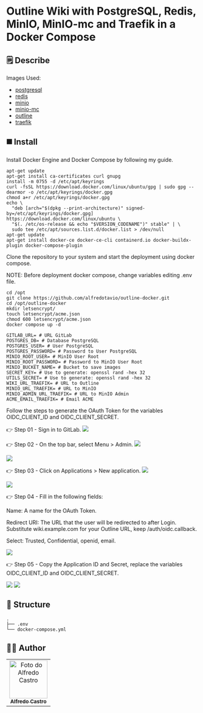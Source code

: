 # Outline Wiki with PostgreSQL, Redis, MinIO, MinIO-mc and Traefik in a Docker Compose

## 🗒️ Describe
Images Used:
* [postgresql](https://hub.docker.com/_/postgres)
* [redis](https://hub.docker.com/_/redis)
* [minio](https://hub.docker.com/r/minio/minio/)
* [minio-mc](https://hub.docker.com/r/minio/mc/)
* [outline](https://hub.docker.com/r/outlinewiki/outline)
* [traefik](https://hub.docker.com/_/traefik/)

## ◼️ Install
Install Docker Engine and Docker Compose by following my guide.

```shell
apt-get update
apt-get install ca-certificates curl gnupg
install -m 0755 -d /etc/apt/keyrings
curl -fsSL https://download.docker.com/linux/ubuntu/gpg | sudo gpg --dearmor -o /etc/apt/keyrings/docker.gpg
chmod a+r /etc/apt/keyrings/docker.gpg
echo \
  "deb [arch="$(dpkg --print-architecture)" signed-by=/etc/apt/keyrings/docker.gpg] https://download.docker.com/linux/ubuntu \
  "$(. /etc/os-release && echo "$VERSION_CODENAME")" stable" | \
  sudo tee /etc/apt/sources.list.d/docker.list > /dev/null
apt-get update
apt-get install docker-ce docker-ce-cli containerd.io docker-buildx-plugin docker-compose-plugin
```

Clone the repository to your system and start the deployment using docker compose.

NOTE: Before deployment docker compose, change variables editing .env file.

```shell
cd /opt
git clone https://github.com/alfredotavio/outline-docker.git
cd /opt/outline-docker
mkdir letsencrypt/
touch letsencrypt/acme.json
chmod 600 letsencrypt/acme.json
docker compose up -d
```

```shell
GITLAB_URL= # URL GitLab
POSTGRES_DB= # Database PostgreSQL
POSTGRES_USER= # User PostgreSQL
POSTGRES_PASSWORD= # Password to User PostgreSQL
MINIO_ROOT_USER= # MinIO User Root
MINIO_ROOT_PASSWORD= # Password to MinIO User Root
MINIO_BUCKET_NAME= # Bucket to save images
SECRET_KEY= # Use to generate: openssl rand -hex 32
UTILS_SECRET= # Use to generate: openssl rand -hex 32
WIKI_URL_TRAEFIK= # URL to Outline
MINIO_URL_TRAEFIK= # URL to MinIO
MINIO_ADMIN_URL_TRAEFIK= # URL to MinIO Admin
ACME_EMAIL_TRAEFIK= # Email ACME
```

Follow the steps to generate the OAuth Token for the variables OIDC_CLIENT_ID and OIDC_CLIENT_SECRET.

👉 Step 01 - Sign in to GitLab.
<img src="img/01.png" />

👉 Step 02 - On the top bar, select Menu > Admin.
<img src="img/02.png" />

<img src="img/03.png" />

👉 Step 03 - Click on Applications > New application.
<img src="img/04.png" />

<img src="img/05.png" />

👉 Step 04 - Fill in the following fields:

Name: A name for the OAuth Token.

Redirect URI: The URL that the user will be redirected to after Login. Substitute wiki.example.com for your Outline URL, keep /auth/oidc.callback.

Select: Trusted, Confidential, openid, email.

<img src="img/06.png" />

👉 Step 05 - Copy the Application ID and Secret, replace the variables OIDC_CLIENT_ID and OIDC_CLIENT_SECRET.

<img src="img/07.png" />

<img src="img/08.png" />

## 📂 Structure
```shell
.
├── .env
└── docker-compose.yml
```

## 👨‍💻 Author
<table>
  <tr>
    <td align="center">
      <a href="#">
        <a href="https://www.linkedin.com/in/alfredotavio/"><img src="https://avatars.githubusercontent.com/u/22720865?v=4" width="100px;" alt="Foto do Alfredo Castro"/><br>
        <sub>
          <b>Alfredo Castro</b>
        </sub>
      </a>
    </td>
  </tr>
</table>
